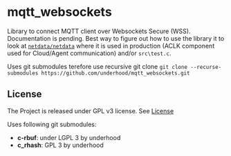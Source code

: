 # mqtt_websockets

Library to connect MQTT client over Websockets Secure (WSS).
Documentation is pending. Best way to figure out how to use the library it to look at [`netdata/netdata`](https://github.com/netdata/netdata/) where it is used in production (ACLK component used for Cloud/Agent communication) and/or `src\test.c`.

Uses git submodules terefore use recursive git clone
`git clone --recurse-submodules https://github.com/underhood/mqtt_websockets.git`

## License

The Project is released under GPL v3 license. See [License](LICENSE)

Uses following git submodules:
- **c-rbuf**: under LGPL 3 by underhood
- **c_rhash**: GPL 3 by underhood
